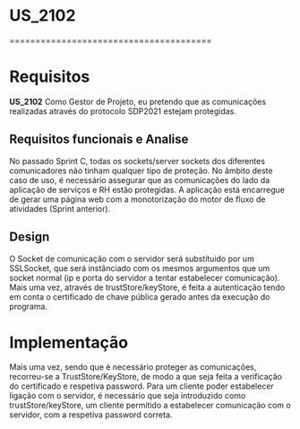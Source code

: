 # US_2102
=======================================
# Requisitos

**US_2102** Como Gestor de Projeto, eu pretendo que as comunicações realizadas através do protocolo SDP2021 estejam protegidas.

## Requisitos funcionais e Analise

No passado Sprint C, todas os sockets/server sockets dos diferentes comunicadores não tinham qualquer tipo de proteção. No âmbito deste caso de uso, é necessário assegurar que as comunicações do lado da aplicação de serviços e RH estão protegidas. A aplicação está encarregue de gerar uma página web com a monotorização do motor de fluxo de atividades (Sprint anterior).

## Design

O Socket de comunicação com o servidor será substítuido por um SSLSocket, que será instânciado com os mesmos argumentos que um socket normal (ip e porta do servidor a tentar estabelecer comunicação). Mais uma vez, através de trustStore/keyStore, é feita a autenticação tendo em conta o certificado de chave pública gerado antes da execução do programa.

# Implementação

Mais uma vez, sendo que é necessário proteger as comunicações, recorreu-se a TrustStore/KeyStore, de modo a que seja feita a verificação do certificado e respetiva password. Para um cliente poder estabelecer ligação com o servidor, é necessário que seja introduzido como trustStore/keyStore, um cliente permitido a estabelecer comunicação com o servidor, com a respetiva password correta.

